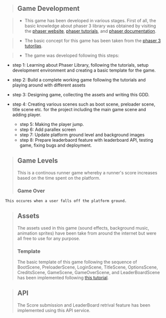 > ## Game Development

> - This game has been developed in various stages. First of all, the basic knowledge about phaser 3 library was obtained by visiting the [phaser website](https://phaser.io/), [phaser tutorials](https://phaser.io/tutorials/getting-started-phaser3), and [phaser documentation](https://photonstorm.github.io/phaser3-docs/).

> - The basic concept for this game has been taken from the [phaser 3 tutorilas](https://phaser.io/tutorials/).

> - The game was developed following this steps:

- step 1: Learning about Phaser Library, following the tutorials, setup development environment and creating a basic template for the game.

- step 2: Build a complete working game following the tutorials and playing around with different assets

- step 3: Designing game, collecting the assets and writing this GDD.

- step 4: Creating various scenes such as boot scene, preloader scene, title scene etc. for the project including the main game scene and adding player.

  - step 5: Making the player jump.
  - step 6: Add parallex screen
  - step 7: Update platform ground level and background images
  - step 8: Prepare leaderbaord feature with leaderboard API, testing game, fixing bugs and deployment.

> ## Game Levels
>
> This is a continous runner game whereby a runner's score increases based on the time spent on the platform.
>
> ### Game Over

    This occures when a user falls off the platform ground.

> ## Assets
>
> The assets used in this game (sound effects, background music, animation sprites) have been take from around the internet but were all free to use for any purpose.
>
> ### Template
>
> The basic template of this game following the sequence of BootScene, PreloaderScene, LoginScene, TitleScene, OptionsScene, CreditsScene, GameScene, GameOverScene, and LeaderBoardScene has been implemented following [this tutorial](https://phasertutorials.com/creating-a-phaser-3-template-part-1/).

> ## API
>
> The Score submission and LeaderBoard retrival feature has been implemented using this API service.
